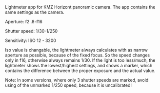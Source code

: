 Lightmeter app for KMZ Horizont panoramic camera. The app contains the same settings as the camera.

Aperture: f2 .8-f16
        
Shutter speed: 1/30-1/250

Sensitivity: ISO 12 - 3200

Iso value is changable, the lightmeter always calculates with as narrow aperture as possible, because of the fixed focus. So the speed changes only in f16, otherwise always remains 1/30. If the light is too less/much, the lightmeter shows the lowest/highest settings, and shows a marker, which contains the difference between the proper exposure and the actual value.
        
Note: In some versions, where only 3 shutter speeds are marked, avoid using of the unmarked 1/250 speed, because it is uncalibrated!

